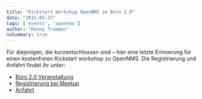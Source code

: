 ```yaml
---
title: "Kickstart Workshop OpenNMS im Büro 2.0"
date: "2015-03-27"
tags: ['events', 'opennms']
author: "Ronny Trommer"
noSummary: true
---
```


Für diejenigen, die kurzentschlossen sind – hier eine letzte Erinnerung für einen kostenfreien Kickstart workshop zu OpenNMS.
Die Registrierung und Anfahrt findet ihr unter:

* [Büro 2.0 Veranstaltung](https://www.buero20.org/veranstaltungen/)
* [Registrierung bei Meetup](http://www.meetup.com/b20_knowledge_space/)
* [Anfahrt](https://www.buero20.org/anfahrt/)

